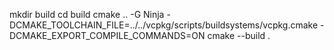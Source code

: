 mkdir build
cd build
cmake .. -G Ninja -DCMAKE_TOOLCHAIN_FILE=../../vcpkg/scripts/buildsystems/vcpkg.cmake -DCMAKE_EXPORT_COMPILE_COMMANDS=ON
cmake --build .
